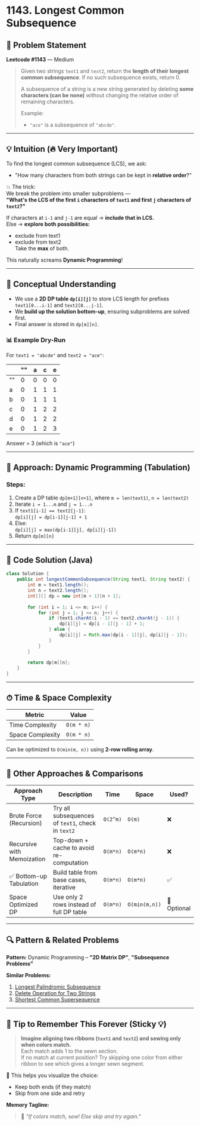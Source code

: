 # 1143. Longest Common Subsequence

## 🧾 Problem Statement

**Leetcode #1143** — Medium

> Given two strings `text1` and `text2`, return the **length of their longest common subsequence**. If no such subsequence exists, return 0.  
>  
> A subsequence of a string is a new string generated by deleting **some characters (can be none)** without changing the relative order of remaining characters.  
>  
> Example:  
> - `"ace"` is a subsequence of `"abcde"`.

---

## 💡 Intuition (🔥 Very Important)

To find the longest common subsequence (LCS), we ask:
- "How many characters from both strings can be kept in **relative order**?"

💥 The trick:  
We break the problem into smaller subproblems —  
**"What's the LCS of the first `i` characters of `text1` and first `j` characters of `text2`?"**

If characters at `i-1` and `j-1` are equal → **include that in LCS.**  
Else → **explore both possibilities:**
- exclude from text1
- exclude from text2  
Take the **max** of both.

This naturally screams **Dynamic Programming**!

---

## 🧠 Conceptual Understanding

- We use a **2D DP table `dp[i][j]`** to store LCS length for prefixes `text1[0...i-1]` and `text2[0...j-1]`.
- We **build up the solution bottom-up**, ensuring subproblems are solved first.
- Final answer is stored in `dp[m][n]`.

### 📊 Example Dry-Run

For `text1 = "abcde"` and `text2 = "ace"`:

|     |  "" |  a |  c |  e |
|-----|-----|----|----|----|
| ""  |  0  | 0  | 0  | 0  |
| a   |  0  | 1  | 1  | 1  |
| b   |  0  | 1  | 1  | 1  |
| c   |  0  | 1  | 2  | 2  |
| d   |  0  | 1  | 2  | 2  |
| e   |  0  | 1  | 2  | 3  |

Answer = 3 (which is `"ace"`)

---

## 🧭 Approach: Dynamic Programming (Tabulation)

### Steps:
1. Create a DP table `dp[m+1][n+1]`, where `m = len(text1)`, `n = len(text2)`
2. Iterate `i = 1...m` and `j = 1...n`
3. If `text1[i-1] == text2[j-1]`:  
   `dp[i][j] = dp[i-1][j-1] + 1`
4. Else:  
   `dp[i][j] = max(dp[i-1][j], dp[i][j-1])`
5. Return `dp[m][n]`

---

## 🧠 Code Solution (Java)

```java
class Solution {
    public int longestCommonSubsequence(String text1, String text2) {
        int m = text1.length();
        int n = text2.length();
        int[][] dp = new int[m + 1][n + 1];
        
        for (int i = 1; i <= m; i++) {
            for (int j = 1; j <= n; j++) {
                if (text1.charAt(i - 1) == text2.charAt(j - 1)) {
                    dp[i][j] = dp[i - 1][j - 1] + 1;
                } else {
                    dp[i][j] = Math.max(dp[i - 1][j], dp[i][j - 1]);
                }
            }
        }
        
        return dp[m][n];
    }
}
```

---

## ⏱ Time & Space Complexity

| Metric              | Value               |
|---------------------|---------------------|
| Time Complexity     | `O(m * n)`          |
| Space Complexity    | `O(m * n)`          |

Can be optimized to `O(min(m, n))` using **2-row rolling array**.

---

## 🧮 Other Approaches & Comparisons

| Approach Type               | Description                                                                 | Time     | Space    | Used? |
|----------------------------|-----------------------------------------------------------------------------|----------|----------|-------|
| Brute Force (Recursion)     | Try all subsequences of `text1`, check in `text2`                          | `O(2^m)` | `O(m)`   | ❌     |
| Recursive with Memoization  | Top-down + cache to avoid re-computation                                   | `O(m*n)` | `O(m*n)` | ❌     |
| ✅ Bottom-up Tabulation      | Build table from base cases, iterative                                      | `O(m*n)` | `O(m*n)` | ✅     |
| Space Optimized DP          | Use only 2 rows instead of full DP table                                    | `O(m*n)` | `O(min(m,n))` | 🔁 Optional |

---

## 🔍 Pattern & Related Problems

**Pattern:** Dynamic Programming – **"2D Matrix DP"**, **"Subsequence Problems"**

**Similar Problems:**
1. [Longest Palindromic Subsequence](https://leetcode.com/problems/longest-palindromic-subsequence/)
2. [Delete Operation for Two Strings](https://leetcode.com/problems/delete-operation-for-two-strings/)
3. [Shortest Common Supersequence](https://leetcode.com/problems/shortest-common-supersequence/)

---

## 🧠 Tip to Remember This Forever (Sticky 💡)

> **Imagine aligning two ribbons (`text1` and `text2`) and sewing only when colors match.**  
> Each match adds 1 to the sewn section.  
> If no match at current position? Try skipping one color from either ribbon to see which gives a longer sewn segment.

🔁 This helps you visualize the choice:
- Keep both ends (if they match)
- Skip from one side and retry

**Memory Tagline:**  
> 🧵 *"If colors match, sew! Else skip and try again."*